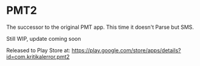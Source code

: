 # PMT2
The successor to the original PMT app. This time it doesn't Parse but SMS.

Still WIP, update coming soon

Released to Play Store at: https://play.google.com/store/apps/details?id=com.kritikalerror.pmt2


